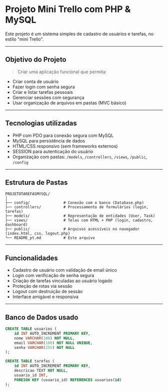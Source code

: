 # Projeto Mini Trello com PHP & MySQL

Este projeto é um sistema simples de cadastro de usuários e tarefas, no estilo "mini Trello".

---

## Objetivo do Projeto

> Criar uma aplicação funcional que permita:

- Criar conta de usuário
- Fazer login com senha segura
- Criar e listar tarefas pessoais
- Gerenciar sessões com segurança
- Usar organização de arquivos em pastas (MVC básico)

---

## Tecnologias utilizadas

- PHP com PDO para conexão segura com MySQL
- MySQL para persistência de dados
- HTML/CSS responsivo (sem frameworks externos)
- SESSION para autenticação do usuário
- Organização com pastas: `/models`, `/controllers`, `/views`, `/public`, `/config`

---

## Estrutura de Pastas

```
PROJETOTAREFASMYSQL/
│
├── config/               # Conexão com o banco (Database.php)
├── controllers/          # Processamento de formulários (login, tarefas)
├── models/               # Representação de entidades (User, Task)
├── views/                # Telas com HTML + PHP (login, cadastro, dashboard)
├── public/               # Arquivos acessíveis no navegador (index.html, css, logout.php)
└── README_pt.md          # Este arquivo
```

---

## Funcionalidades

-  Cadastro de usuário com validação de email único
-  Login com verificação de senha segura
-  Criação de tarefas vinculadas ao usuário logado
-  Proteção de rotas via sessão
-  Logout com destruição de sessão
-  Interface amigável e responsiva

---

## Banco de Dados usado

```sql
CREATE TABLE usuarios (
    id INT AUTO_INCREMENT PRIMARY KEY,
    nome VARCHAR(100) NOT NULL,
    email VARCHAR(100) NOT NULL UNIQUE,
    senha VARCHAR(255) NOT NULL
);

CREATE TABLE tarefas (
    id INT AUTO_INCREMENT PRIMARY KEY,
    descricao TEXT NOT NULL,
    usuario_id INT,
    FOREIGN KEY (usuario_id) REFERENCES usuarios(id)
);
```